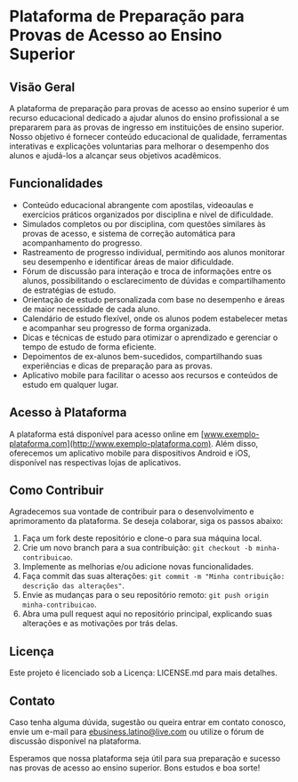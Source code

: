 # Plataforma de Preparação para Provas de Acesso ao Ensino Superior

## Visão Geral

A plataforma de preparação para provas de acesso ao ensino superior é um recurso educacional dedicado a ajudar alunos do ensino profissional a se prepararem para as provas de ingresso em instituições de ensino superior. Nosso objetivo é fornecer conteúdo educacional de qualidade, ferramentas interativas e explicações voluntarias para melhorar o desempenho dos alunos e ajudá-los a alcançar seus objetivos acadêmicos.

## Funcionalidades

- Conteúdo educacional abrangente com apostilas, videoaulas e exercícios práticos organizados por disciplina e nível de dificuldade.
- Simulados completos ou por disciplina, com questões similares às provas de acesso, e sistema de correção automática para acompanhamento do progresso.
- Rastreamento de progresso individual, permitindo aos alunos monitorar seu desempenho e identificar áreas de maior dificuldade.
- Fórum de discussão para interação e troca de informações entre os alunos, possibilitando o esclarecimento de dúvidas e compartilhamento de estratégias de estudo.
- Orientação de estudo personalizada com base no desempenho e áreas de maior necessidade de cada aluno.
- Calendário de estudo flexível, onde os alunos podem estabelecer metas e acompanhar seu progresso de forma organizada.
- Dicas e técnicas de estudo para otimizar o aprendizado e gerenciar o tempo de estudo de forma eficiente.
- Depoimentos de ex-alunos bem-sucedidos, compartilhando suas experiências e dicas de preparação para as provas.
- Aplicativo mobile para facilitar o acesso aos recursos e conteúdos de estudo em qualquer lugar.

## Acesso à Plataforma

A plataforma está disponível para acesso online em [www.exemplo-plataforma.com](http://www.exemplo-plataforma.com). Além disso, oferecemos um aplicativo mobile para dispositivos Android e iOS, disponível nas respectivas lojas de aplicativos.

## Como Contribuir

Agradecemos sua vontade de contribuir para o desenvolvimento e aprimoramento da plataforma. Se deseja colaborar, siga os passos abaixo:

1. Faça um fork deste repositório e clone-o para sua máquina local.
2. Crie um novo branch para a sua contribuição: `git checkout -b minha-contribuicao`.
3. Implemente as melhorias e/ou adicione novas funcionalidades.
4. Faça commit das suas alterações: `git commit -m "Minha contribuição: descrição das alterações"`.
5. Envie as mudanças para o seu repositório remoto: `git push origin minha-contribuicao`.
6. Abra uma pull request aqui no repositório principal, explicando suas alterações e as motivações por trás delas.

## Licença

Este projeto é licenciado sob a Licença: LICENSE.md para mais detalhes.

## Contato

Caso tenha alguma dúvida, sugestão ou queira entrar em contato conosco, envie um e-mail para ebusiness.latino@live.com ou utilize o fórum de discussão disponível na plataforma.

Esperamos que nossa plataforma seja útil para sua preparação e sucesso nas provas de acesso ao ensino superior. Bons estudos e boa sorte!


